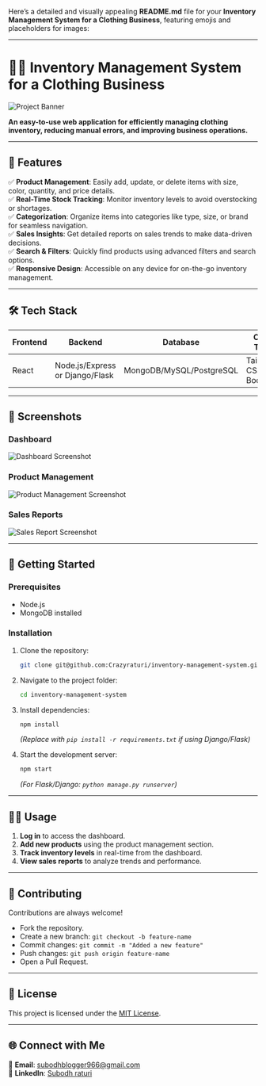 Here’s a detailed and visually appealing **README.md** file for your **Inventory Management System for a Clothing Business**, featuring emojis and placeholders for images:

---

# 🧥✨ **Inventory Management System for a Clothing Business**  

![Project Banner](https://via.placeholder.com/1000x300.png?text=Inventory+Management+System+Banner)  

**An easy-to-use web application for efficiently managing clothing inventory, reducing manual errors, and improving business operations.**  

---

## 🌟 **Features**  
✅ **Product Management**: Easily add, update, or delete items with size, color, quantity, and price details.  
✅ **Real-Time Stock Tracking**: Monitor inventory levels to avoid overstocking or shortages.  
✅ **Categorization**: Organize items into categories like type, size, or brand for seamless navigation.  
✅ **Sales Insights**: Get detailed reports on sales trends to make data-driven decisions.  
✅ **Search & Filters**: Quickly find products using advanced filters and search options.  
✅ **Responsive Design**: Accessible on any device for on-the-go inventory management.  

---

## 🛠️ **Tech Stack**  
| Frontend  | Backend      | Database       | Other Tools |
|-----------|--------------|----------------|-------------|
| React     | Node.js/Express or Django/Flask | MongoDB/MySQL/PostgreSQL | Tailwind CSS, Bootstrap |  

---

## 📸 **Screenshots**  
### **Dashboard**  
![Dashboard Screenshot](https://via.placeholder.com/800x400.png?text=Dashboard+Screenshot)  

### **Product Management**  
![Product Management Screenshot](https://via.placeholder.com/800x400.png?text=Product+Management+Screenshot)  

### **Sales Reports**  
![Sales Report Screenshot](https://via.placeholder.com/800x400.png?text=Sales+Report+Screenshot)  

---

## 🚀 **Getting Started**  

### Prerequisites  
- Node.js   
- MongoDB installed  

### Installation  
1. Clone the repository:  
   ```bash  
   git clone git@github.com:Crazyraturi/inventory-management-system.git  
   ```  
2. Navigate to the project folder:  
   ```bash  
   cd inventory-management-system  
   ```  
3. Install dependencies:  
   ```bash  
   npm install  
   ```  
   *(Replace with `pip install -r requirements.txt` if using Django/Flask)*  

4. Start the development server:  
   ```bash  
   npm start  
   ```  
   *(For Flask/Django: `python manage.py runserver`)*  

---

## 🧑‍💻 **Usage**  
1. **Log in** to access the dashboard.  
2. **Add new products** using the product management section.  
3. **Track inventory levels** in real-time from the dashboard.  
4. **View sales reports** to analyze trends and performance.  

---

## 🤝 **Contributing**  
Contributions are always welcome!  
- Fork the repository.  
- Create a new branch: `git checkout -b feature-name`  
- Commit changes: `git commit -m "Added a new feature"`  
- Push changes: `git push origin feature-name`  
- Open a Pull Request.  

---

## 📄 **License**  
This project is licensed under the [MIT License](LICENSE).  

---

## 🌐 **Connect with Me**  
📧 **Email**: subodhblogger966@gmail.com  
💼 **LinkedIn**: [Subodh raturi](https://www.linkedin.com/in/subodh-raturi-403009250/)  

